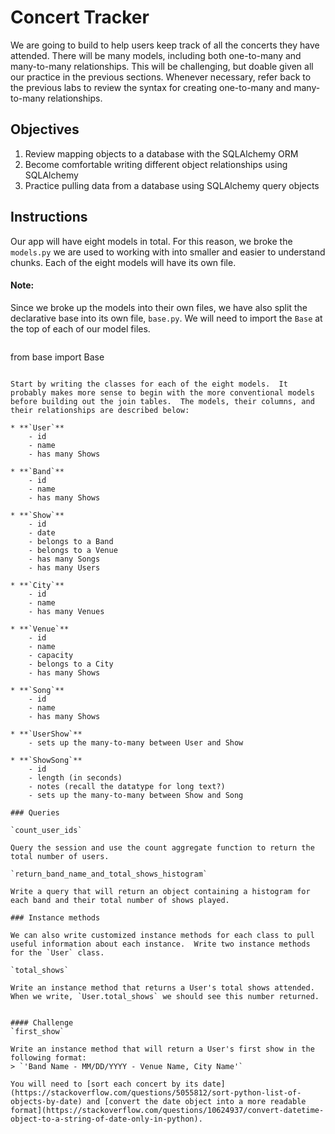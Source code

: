 
# Concert Tracker

We are going to build to help users keep track of all the concerts they have attended.  There will be many models, including both one-to-many and many-to-many relationships.  This will be challenging, but doable given all our practice in the previous sections.  Whenever necessary, refer back to the previous labs to review the syntax for creating one-to-many and many-to-many relationships.

## Objectives

1.  Review mapping objects to a database with the SQLAlchemy ORM
2.  Become comfortable writing different object relationships using SQLAlchemy
3.  Practice pulling data from a database using SQLAlchemy query objects


## Instructions

Our app will have eight models in total.  For this reason, we broke the `models.py` we are used to working with into smaller and easier to understand chunks.  Each of the eight models will have its own file.

#### Note:
Since we broke up the models into their own files, we have also split the declarative base into its own file, `base.py`.  We will need to import the `Base` at the top of each of our model files.

> ```python
from base import Base
```

Start by writing the classes for each of the eight models.  It probably makes more sense to begin with the more conventional models before building out the join tables.  The models, their columns, and their relationships are described below:

* **`User`**
    - id
    - name
    - has many Shows

* **`Band`**
    - id
    - name
    - has many Shows

* **`Show`**
    - id
    - date
    - belongs to a Band
    - belongs to a Venue
    - has many Songs
    - has many Users

* **`City`**
    - id
    - name
    - has many Venues

* **`Venue`**
    - id
    - name
    - capacity
    - belongs to a City
    - has many Shows

* **`Song`**
    - id
    - name
    - has many Shows

* **`UserShow`**
    - sets up the many-to-many between User and Show

* **`ShowSong`**
    - id
    - length (in seconds)
    - notes (recall the datatype for long text?)
    - sets up the many-to-many between Show and Song

### Queries

`count_user_ids`

Query the session and use the count aggregate function to return the total number of users.

`return_band_name_and_total_shows_histogram`

Write a query that will return an object containing a histogram for each band and their total number of shows played.

### Instance methods

We can also write customized instance methods for each class to pull useful information about each instance.  Write two instance methods for the `User` class.

`total_shows`

Write an instance method that returns a User's total shows attended.  When we write, `User.total_shows` we should see this number returned.


#### Challenge
`first_show`

Write an instance method that will return a User's first show in the following format:
> `'Band Name - MM/DD/YYYY - Venue Name, City Name'`

You will need to [sort each concert by its date](https://stackoverflow.com/questions/5055812/sort-python-list-of-objects-by-date) and [convert the date object into a more readable format](https://stackoverflow.com/questions/10624937/convert-datetime-object-to-a-string-of-date-only-in-python).
